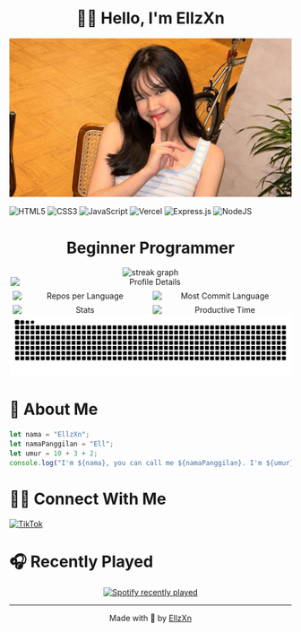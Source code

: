 <div align="center">
<h1>👋🏻 Hello, I'm EllzXn</h1>
</div>

![myIstri](img/ribka.jpg)

![HTML5](https://img.shields.io/badge/html5-%23E34F26.svg?style=for-the-badge&logo=html5&logoColor=white) ![CSS3](https://img.shields.io/badge/css3-%231572B6.svg?style=for-the-badge&logo=css3&logoColor=white) ![JavaScript](https://img.shields.io/badge/javascript-%23323330.svg?style=for-the-badge&logo=javascript&logoColor=%23F7DF1E) ![Vercel](https://img.shields.io/badge/vercel-%23000000.svg?style=for-the-badge&logo=vercel&logoColor=white) ![Express.js](https://img.shields.io/badge/express.js-%23404d59.svg?style=for-the-badge&logo=express&logoColor=%2361DAFB) ![NodeJS](https://img.shields.io/badge/node.js-6DA55F?style=for-the-badge&logo=node.js&logoColor=white)

<div align="center">
<h1>Beginner Programmer</h1>
</div>

<div align="center">
  <img src="https://streak-stats.demolab.com?user=EllzXn&theme=onedark&border_radius=5&locale=id&date_format=j%20M%5B%20Y%5D" height="300" alt="streak graph"/>
</div>

<div align="center" style="display: flex; flex-wrap: wrap; justify-content: center; gap: 8px;">
    <img src="http://github-profile-summary-cards.vercel.app/api/cards/profile-details?username=EllzXn&theme=github_dark" alt="Profile Details" style="width: 100%; max-width: 500px;">
    <img src="http://github-profile-summary-cards.vercel.app/api/cards/repos-per-language?username=EllzXn&theme=github_dark" alt="Repos per Language" style="width: 48%; max-width: 300px;">
    <img src="http://github-profile-summary-cards.vercel.app/api/cards/most-commit-language?username=EllzXn&theme=github_dark" alt="Most Commit Language" style="width: 48%; max-width: 300px;">
    <img src="http://github-profile-summary-cards.vercel.app/api/cards/stats?username=EllzXn&theme=github_dark" alt="Stats" style="width: 48%; max-width: 300px;">
    <img src="http://github-profile-summary-cards.vercel.app/api/cards/productive-time?username=EllzXn&theme=github_dark&utcOffset=8" alt="Productive Time" style="width: 48%; max-width: 300px;">
</div>

<img src="https://raw.githubusercontent.com/EllzXn/EllzXn/output/snake.svg" alt="Snake animation"/>

# 💫 About Me
```js
let nama = "EllzXn";
let namaPanggilan = "Ell";
let umur = 10 + 3 + 2;
console.log("I'm ${nama}, you can call me ${namaPanggilan}. I'm ${umur} years old")
```

# 🤝🏻 Connect With Me
[![TikTok](https://img.shields.io/badge/TikTok-%23000000.svg?logo=TikTok&logoColor=white)](https://tiktok.com/@ell_zxn)

<!-- Proudly created with GPRM ( https://gprm.itsvg.in ) -->

# 🎧 Recently Played
<div align="center">
  <a href="https://open.spotify.com/user/31uf7wzaea27553yo2fnfdddowfq">
    <img src="https://spotify-recently-played-readme.vercel.app/api?user=31uf7wzaea27553yo2fnfdddowfq&count=5&unique=false" alt="Spotify recently played"/>
  </a>
</div>

---

<p align="center">Made with 🤍 by <a href="https://github.com/EllzXn">EllzXn</a></p>
